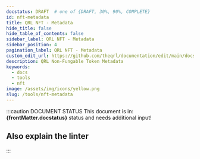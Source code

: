 ```yaml
---
docstatus: DRAFT  # one of {DRAFT, 30%, 90%, COMPLETE}
id: nft-metadata
title: QRL NFT - Metadata
hide_title: false
hide_table_of_contents: false
sidebar_label: QRL NFT - Metadata
sidebar_position: 4
pagination_label: QRL NFT - Metadata
custom_edit_url: https://github.com/theqrl/documentation/edit/main/docs/Use/Tools/nft/_nft-metadata.md
description: QRL Non-Fungable Token Metadata
keywords:
  - docs
  - tools
  - nft
image: /assets/img/icons/yellow.png
slug: /tools/nft-metadata
---
```


:::caution DOCUMENT STATUS 
<span>This document is in: <b>{frontMatter.docstatus}</b> status and needs additional input!</span>


## Also explain the linter

:::

